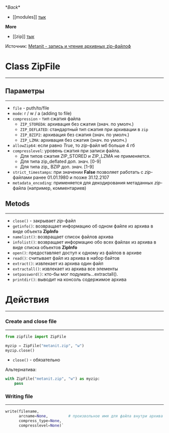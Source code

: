 \**Back**
- [[modules]] [тык](py-modules.md)

**More**
- [[zip]] [тык](zip.md)

Источник: [Metanit - запись и чтение архивных zip-файлоф](https://metanit.com/python/tutorial/4.7.php)
# Class ZipFile
---
## Параметры
---
- `file` - puth/to/file
- `mode`: r / w / a (adding to file)
- `compression` - тип сжатия файла
    - `ZIP_STOREDA`: архивация без сжатия (знач. по умолч.)
    - `ZIP_DEFLATED`: стандартный тип сжатия при архивации в `zip`
    - `ZIP_BZIP2`: архивация без сжатия (знач. по умолч.)
    - `ZIP_LZMA`: архивация без сжатия (знач. по умолч.)
- `allowZip64`: если равно *True*, то *zip*-файл мб больше 4 гб
- `compresslevel`: уровень сжатия при записи файла. 
    - Для типов сжатия ZIP_STORED и ZIP_LZMA не применяется.
    - Для типа zip_deflated доп. знач. [0-9]
    - Для типа zip_ BZIP доп. знач. [1-9]
- `strict_timestamps`: при значении **False** позволяет работать c *zip*-файлами ранее 01.01.1980 и позже 31.12.2107
- `metadata_encoding`: применяется для декодирования метаданных *zip*-файла (например, комментариев)

## Metods
---
- `close()` - закрывает *zip*-файл
- `getinfo()`: возвращает информацию об одном файле из архива в виде объекта **ZipInfo**
- `namelist()`: возвращает список файлов архива
- `infolist()`: возвращает информацию обо всех файлах из архива в виде списка объектов **ZipInfo**
- `open()`: предоставляет доступ к одному из файлов в архиве
- `read()`: считывает файл из архива в набор байтов
- `extract()`: извлекает из архива один файл
- `extractall()`: извлекает из архива все элементы
- `setpassword()`: кто-бы мог подумать...extractall().
- `printdir()`: выводит на консоль содержимое архива


# Действия
---
### Create and close file
---
```python
from zipfile import ZipFile

myzip = ZipFile("metanit.zip", "w")
myzip.close()
```
- `close()` - обязательно

Альтернатива:
```python
with ZipFile("metanit.zip", "w") as myzip:
    pass
```
### Writing file
---
```python
write(filename, 
      arcname=None,         # произвольное имя для файла внутри архива
      compress_type=None,   
      compresslevel=None)`
```






